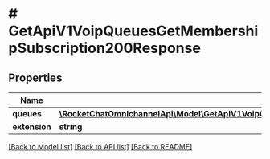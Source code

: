 # # GetApiV1VoipQueuesGetMembershipSubscription200Response

## Properties

Name | Type | Description | Notes
------------ | ------------- | ------------- | -------------
**queues** | [**\RocketChatOmnichannelApi\Model\GetApiV1VoipQueuesGetMembershipSubscription200ResponseQueues**](GetApiV1VoipQueuesGetMembershipSubscription200ResponseQueues.md) |  | [optional]
**extension** | **string** |  | [optional]

[[Back to Model list]](../../README.md#models) [[Back to API list]](../../README.md#endpoints) [[Back to README]](../../README.md)

